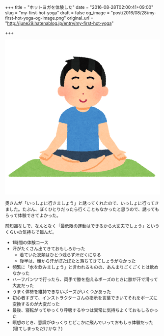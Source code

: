 +++
title = "ホットヨガを体験した"
date = "2016-08-28T02:00:41+09:00"
slug = "my-first-hot-yoga"
draft = false
og_image = "post/2016/08/28/my-first-hot-yoga-og-image.png"
original_url = "http://june29.hatenablog.jp/entry/my-first-hot-yoga"

+++

<p><span itemscope itemtype="http://schema.org/Photograph"><img src="/post/2016/08/28/my-first-hot-yoga-20160828015408.png" alt="f:id:june29:20160828015408p:plain" title="f:id:june29:20160828015408p:plain" class="hatena-fotolife" itemprop="image"></span></p>

<p>奥さんが「いっしょに行きましょう」と誘ってくれたので、いっしょに行ってきました。たぶん、ぼくひとりだったら行くこともなかったと思うので、誘ってもらって体験できてよかった。</p>

<p>前知識なしで、なんとなく「最低限の運動はできるから大丈夫でしょう」というくらいの気持ちで臨んだ。</p>

<ul>
<li>1時間の体験コース</li>
<li>汗がたくさん出てきておもしろかった

<ul>
<li>着ていた衣類はひとつ残らず汗だくになる</li>
<li>後半は、顔から汗がぽたぽたと落ちてきてしょうがなかった</li>
</ul>
</li>
<li>頻繁に「水を飲みましょう」と言われるものの、あんまりごくごくとは飲めなかった</li>
<li>ハーフパンツで行ったら、両手で膝を抱えるポーズのときに膝が汗で滑って大変だった</li>
<li>うまく体勢を維持できないポーズがいくつかあった</li>
<li>初心者すぎて、インストラクターさんの指示を言葉できいてそれをポーズに変換するのが大変だった</li>
<li>最後、寝転がってゆっくり呼吸するやつは異常に気持ちよくておもしろかった</li>
<li>瞑想のとき、意識がゆっくりとどこかに飛んでいっておもしろ体験だった (寝てしまっただけかな？)</li>
</ul>